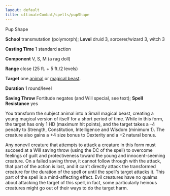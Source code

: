```yaml
---
layout: default
title: ultimateCombat/spells/pupShape
---
```

Pup Shape

**School** transmutation (polymorph); **Level** druid 3, sorcerer/wizard 3, witch 3

**Casting Time** 1 standard action

**Component** V, S, M (a rag doll)

**Range** close (25 ft. + 5 ft./2 levels)

**Target** one [animal](monsters/creatureTypes#_animal) or [magical beast](monsters/creatureTypes#_magical-beast).

**Duration** 1 round/level

**Saving Throw** Fortitude negates (and Will special, see text); **Spell Resistance** yes

You transform the subject animal into a Small magical beast, creating a young magical version of itself for a short period of time. While in this form, the target has only 1 HD (maximum hit points), and the target takes a –4 penalty to Strength, Constitution, Intelligence and Wisdom (minimum 1). The creature also gains a +4 size bonus to Dexterity and a +2 natural bonus.

Any nonevil creature that attempts to attack a creature in this form must succeed at a Will saving throw (using the DC of the spell) to overcome feelings of guilt and protectiveness toward the young and innocent-seeming creature. On a failed saving throw, it cannot follow through with the attack, that part of the action is lost, and it can't directly attack the transformed creature for the duration of the spell or until the spell's target attacks it. This part of the spell is a mind-affecting effect. Evil creatures have no qualms about attacking the target of this spell, in fact, some particularly heinous creatures might go out of their ways to do the target harm.

